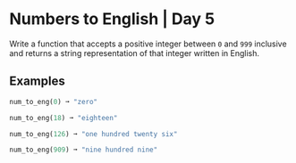 # Numbers to English | Day 5
Write a function that accepts a positive integer between `0` and `999` inclusive and returns a string representation of that integer written in English.

## Examples
```py
num_to_eng(0) ➞ "zero"

num_to_eng(18) ➞ "eighteen"

num_to_eng(126) ➞ "one hundred twenty six"

num_to_eng(909) ➞ "nine hundred nine"
```
